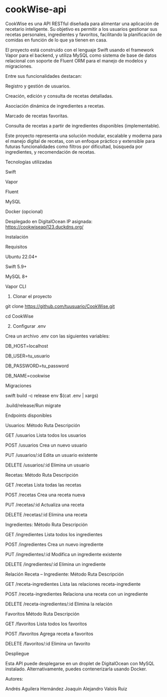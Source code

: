 ﻿# cookWise-api
CookWise es una API RESTful diseñada para alimentar una aplicación de recetario inteligente. Su objetivo es permitir a los usuarios gestionar sus recetas personales, ingredientes y favoritos, facilitando la planificación de comidas en función de lo que ya tienen en casa.

El proyecto está construido con el lenguaje Swift usando el framework Vapor para el backend, y utiliza MySQL como sistema de base de datos relacional con soporte de Fluent ORM para el manejo de modelos y migraciones.

Entre sus funcionalidades destacan:

Registro y gestión de usuarios.

Creación, edición y consulta de recetas detalladas.

Asociación dinámica de ingredientes a recetas.

Marcado de recetas favoritas.

Consulta de recetas a partir de ingredientes disponibles (implementable).

Este proyecto representa una solución modular, escalable y moderna para el manejo digital de recetas, con un enfoque práctico y extensible para futuras funcionalidades como filtros por dificultad, búsqueda por ingredientes, y recomendación de recetas.

Tecnologías utilizadas 

Swift 

Vapor 

Fluent 

MySQL 

Docker (opcional) 

Desplegado en DigitalOcean 
IP asignada: https://cookwiseapi123.duckdns.org/

Instalación 

Requisitos 

Ubuntu 22.04+ 

Swift 5.9+ 

MySQL 8+ 

Vapor CLI 

1. Clonar el proyecto 

git clone https://github.com/tuusuario/CookWise.git  

cd CookWise  

2. Configurar .env  

Crea un archivo .env con las siguientes variables: 

DB_HOST=localhost  

DB_USER=tu_usuario  

DB_PASSWORD=tu_password  

DB_NAME=cookwise  

Migraciones  

swift build -c release env $(cat .env | xargs) 

.build/release/Run migrate   

Endpoints disponibles   

Usuarios: Método Ruta Descripción  

GET /usuarios Lista todos los usuarios  

POST /usuarios Crea un nuevo usuario  

PUT /usuarios/:id Edita un usuario existente  

DELETE /usuarios/:id Elimina un usuario 

Recetas: Método Ruta Descripción  

GET /recetas Lista todas las recetas  

POST /recetas Crea una receta nueva  

PUT /recetas/:id Actualiza una receta  

DELETE /recetas/:id Elimina una receta 

Ingredientes: Método Ruta Descripción  

GET /ingredientes Lista todos los ingredientes  

POST /ingredientes Crea un nuevo ingrediente  

PUT /ingredientes/:id Modifica un ingrediente existente  

DELETE /ingredientes/:id Elimina un ingrediente 

Relación Receta – Ingrediente: Método Ruta Descripción  

GET /receta-ingredientes Lista las relaciones receta-ingrediente  

POST /receta-ingredientes Relaciona una receta con un ingrediente  

DELETE /receta-ingredientes/:id Elimina la relación 

Favoritos Método Ruta Descripción  

GET /favoritos Lista todos los favoritos 

POST /favoritos Agrega receta a favoritos  

DELETE /favoritos/:id Elimina un favorito 

Despliegue  

Esta API puede desplegarse en un droplet de DigitalOcean con MySQL instalado. Alternativamente, puedes contenerizarla usando Docker. 

Autores: 

Andrés Aguilera Hernández
Joaquín Alejandro Valois Ruiz

 
